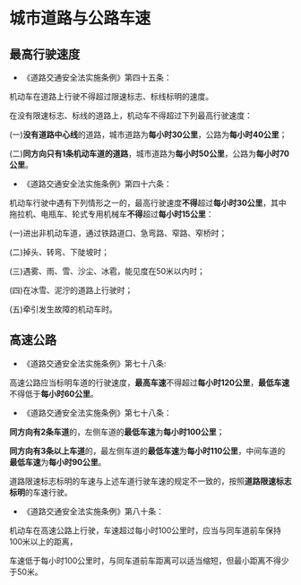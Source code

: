 ﻿# 城市道路与公路车速

## 最高行驶速度

* 《道路交通安全法实施条例》第四十五条：

机动车在道路上行驶不得超过限速标志、标线标明的速度。

在没有限速标志、标线的道路上，机动车不得超过下列最高行驶速度：

(一)**没有道路中心线**的道路，城市道路为**每小时30公里**，公路为**每小时40公里**；

(二)**同方向只有1条机动车道的道路**，城市道路为**每小时50公里**，公路为**每小时70公里**。

* 《道路交通安全法实施条例》第四十六条：

机动车行驶中遇有下列情形之一的，最高行驶速度**不得**超过**每小时30公里**，其中拖拉机、电瓶车、轮式专用机械车**不得**超过**每小时15公里**：

(一)进出非机动车道，通过铁路道口、急弯路、窄路、窄桥时；

(二)掉头、转弯、下陡坡时；

(三)遇雾、雨、雪、沙尘、冰雹，能见度在50米以内时；

(四)在冰雪、泥泞的道路上行驶时；

(五)牵引发生故障的机动车时。

## 高速公路

* 《道路交通安全法实施条例》第七十八条:

高速公路应当标明车道的行驶速度，**最高车速**不得超过**每小时120公里**，**最低车速**不得低于**每小时60公里**。

* 《道路交通安全法实施条例》第七十八条：

**同方向有2条车道**的，左侧车道的**最低车速**为**每小时100公里**；

**同方向有3条以上车道**的，最左侧车道的**最低车速**为**每小时110公里**，中间车道的**最低车速**为**每小时90公里**。

道路限速标志标明的车速与上述车道行驶车速的规定不一致的，按照**道路限速标志标明**的车速行驶。

* 《道路交通安全法实施条例》第八十条：

机动车在高速公路上行驶，车速超过每小时100公里时，应当与同车道前车保持100米以上的距离，

车速低于每小时100公里时，与同车道前车距离可以适当缩短，但最小距离不得少于50米。
